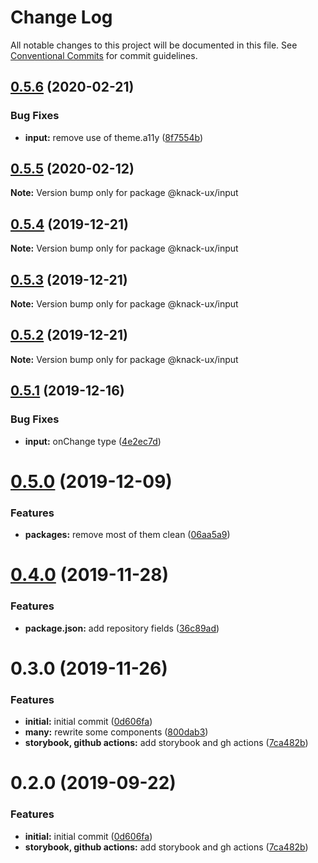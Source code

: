 # Change Log

All notable changes to this project will be documented in this file.
See [Conventional Commits](https://conventionalcommits.org) for commit guidelines.

## [0.5.6](https://github.com/knack-ux/knack-ux/compare/@knack-ux/input@0.5.5...@knack-ux/input@0.5.6) (2020-02-21)


### Bug Fixes

* **input:** remove use of theme.a11y ([8f7554b](https://github.com/knack-ux/knack-ux/commit/8f7554bff0a33886171fcd0d351f1a16ee8a3c8b))





## [0.5.5](https://github.com/knack-ux/knack-ux/compare/@knack-ux/input@0.5.4...@knack-ux/input@0.5.5) (2020-02-12)

**Note:** Version bump only for package @knack-ux/input





## [0.5.4](https://github.com/knack-ux/knack-ux/compare/@knack-ux/input@0.5.3...@knack-ux/input@0.5.4) (2019-12-21)

**Note:** Version bump only for package @knack-ux/input





## [0.5.3](https://github.com/knack-ux/knack-ux/compare/@knack-ux/input@0.5.2...@knack-ux/input@0.5.3) (2019-12-21)

**Note:** Version bump only for package @knack-ux/input





## [0.5.2](https://github.com/knack-ux/knack-ux/compare/@knack-ux/input@0.5.1...@knack-ux/input@0.5.2) (2019-12-21)

**Note:** Version bump only for package @knack-ux/input





## [0.5.1](https://github.com/knack-ux/knack-ux/compare/@knack-ux/input@0.5.0...@knack-ux/input@0.5.1) (2019-12-16)


### Bug Fixes

* **input:** onChange type ([4e2ec7d](https://github.com/knack-ux/knack-ux/commit/4e2ec7d))





# [0.5.0](https://github.com/knack-ux/knack-ux/compare/@knack-ux/input@0.4.0...@knack-ux/input@0.5.0) (2019-12-09)


### Features

* **packages:** remove most of them clean ([06aa5a9](https://github.com/knack-ux/knack-ux/commit/06aa5a9))





# [0.4.0](https://github.com/knack-ux/knack-ux/compare/@knack-ux/input@0.3.0...@knack-ux/input@0.4.0) (2019-11-28)


### Features

* **package.json:** add repository fields ([36c89ad](https://github.com/knack-ux/knack-ux/commit/36c89ad))





# 0.3.0 (2019-11-26)


### Features

* **initial:** initial commit ([0d606fa](https://github.com/chrispcode/knack/commit/0d606fa))
* **many:** rewrite some components ([800dab3](https://github.com/chrispcode/knack/commit/800dab3))
* **storybook, github actions:** add storybook and gh actions ([7ca482b](https://github.com/chrispcode/knack/commit/7ca482b))





# 0.2.0 (2019-09-22)


### Features

* **initial:** initial commit ([0d606fa](https://github.com/chrispcode/knack/commit/0d606fa))
* **storybook, github actions:** add storybook and gh actions ([7ca482b](https://github.com/chrispcode/knack/commit/7ca482b))
